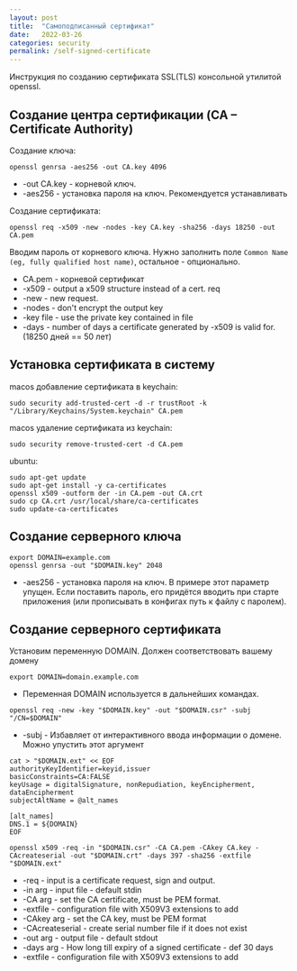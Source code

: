 ```yaml
---
layout: post
title:  "Самоподписанный сертификат"
date:   2022-03-26
categories: security
permalink: /self-signed-certificate
---
```


Инструкция по созданию сертификата SSL(TLS) консольной утилитой openssl.

## Создание центра сертификации (CA – Certificate Authority)

Создание ключа:

```
openssl genrsa -aes256 -out CA.key 4096
```

- -out CA.key - корневой ключ.
- -aes256 - установка пароля на ключ. Рекомендуется устанавливать

Создание сертификата:

```
openssl req -x509 -new -nodes -key CA.key -sha256 -days 18250 -out CA.pem
```

Вводим пароль от корневого ключа. 
Нужно заполнить поле `Common Name (eg, fully qualified host name)`, остальное - опционально.

- CA.pem - корневой сертификат
- -x509 - output a x509 structure instead of a cert. req
- -new - new request.
- -nodes - don't encrypt the output key
- -key file - use the private key contained in file
- -days - number of days a certificate generated by -x509 is valid for. (18250 дней == 50 лет)

## Установка сертификата в систему

macos добавление сертификата в keychain:

```
sudo security add-trusted-cert -d -r trustRoot -k "/Library/Keychains/System.keychain" CA.pem
```

macos удаление сертификата из keychain:

```
sudo security remove-trusted-cert -d CA.pem
```

ubuntu:

```
sudo apt-get update
sudo apt-get install -y ca-certificates
openssl x509 -outform der -in CA.pem -out CA.crt
sudo cp CA.crt /usr/local/share/ca-certificates
sudo update-ca-certificates
```

## Создание серверного ключа

```
export DOMAIN=example.com
openssl genrsa -out "$DOMAIN.key" 2048
```

- -aes256 - установка пароля на ключ. В примере этот параметр упущен.
  Если поставить пароль, 
  его придётся вводить при старте приложения 
  (или прописывать в конфигах путь к файлу с паролем).

## Создание серверного сертификата

Установим переменную DOMAIN. Должен соответствовать вашему домену

```
export DOMAIN=domain.example.com
```

- Переменная DOMAIN используется в дальнейших командах. 

```
openssl req -new -key "$DOMAIN.key" -out "$DOMAIN.csr" -subj "/CN=$DOMAIN"
```

- -subj - Избавляет от интерактивного ввода информации о домене. 
  Можно упустить этот аргумент

```
cat > "$DOMAIN.ext" << EOF
authorityKeyIdentifier=keyid,issuer
basicConstraints=CA:FALSE
keyUsage = digitalSignature, nonRepudiation, keyEncipherment, dataEncipherment
subjectAltName = @alt_names

[alt_names]
DNS.1 = ${DOMAIN}
EOF
```

```
openssl x509 -req -in "$DOMAIN.csr" -CA CA.pem -CAkey CA.key -CAcreateserial -out "$DOMAIN.crt" -days 397 -sha256 -extfile "$DOMAIN.ext"
```

- -req            - input is a certificate request, sign and output.
- -in arg         - input file - default stdin
- -CA arg         - set the CA certificate, must be PEM format.
- -extfile        - configuration file with X509V3 extensions to add
- -CAkey arg      - set the CA key, must be PEM format
- -CAcreateserial - create serial number file if it does not exist
- -out arg        - output file - default stdout
- -days arg       - How long till expiry of a signed certificate - def 30 days
- -extfile        - configuration file with X509V3 extensions to add

